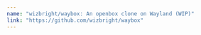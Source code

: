```yaml
---
name: "wizbright/waybox: An openbox clone on Wayland (WIP)"
link: "https://github.com/wizbright/waybox"
---
```

